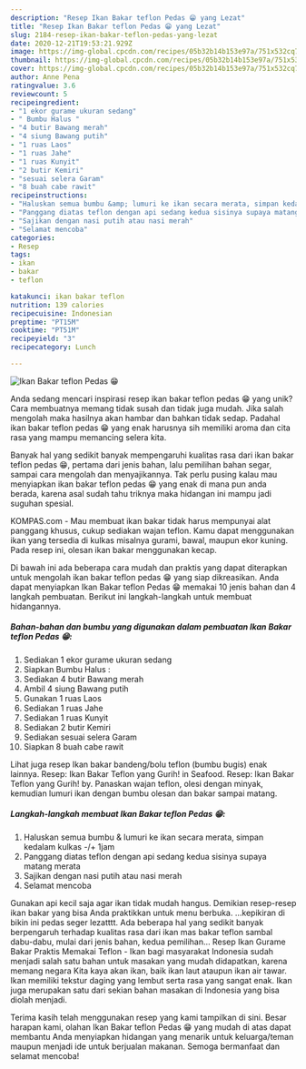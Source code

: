 ```yaml
---
description: "Resep Ikan Bakar teflon Pedas 😁 yang Lezat"
title: "Resep Ikan Bakar teflon Pedas 😁 yang Lezat"
slug: 2184-resep-ikan-bakar-teflon-pedas-yang-lezat
date: 2020-12-21T19:53:21.929Z
image: https://img-global.cpcdn.com/recipes/05b32b14b153e97a/751x532cq70/ikan-bakar-teflon-pedas-😁-foto-resep-utama.jpg
thumbnail: https://img-global.cpcdn.com/recipes/05b32b14b153e97a/751x532cq70/ikan-bakar-teflon-pedas-😁-foto-resep-utama.jpg
cover: https://img-global.cpcdn.com/recipes/05b32b14b153e97a/751x532cq70/ikan-bakar-teflon-pedas-😁-foto-resep-utama.jpg
author: Anne Pena
ratingvalue: 3.6
reviewcount: 5
recipeingredient:
- "1 ekor gurame ukuran sedang"
- " Bumbu Halus "
- "4 butir Bawang merah"
- "4 siung Bawang putih"
- "1 ruas Laos"
- "1 ruas Jahe"
- "1 ruas Kunyit"
- "2 butir Kemiri"
- "sesuai selera Garam"
- "8 buah cabe rawit"
recipeinstructions:
- "Haluskan semua bumbu &amp; lumuri ke ikan secara merata, simpan kedalam kulkas -/+ 1jam"
- "Panggang diatas teflon dengan api sedang kedua sisinya supaya matang merata"
- "Sajikan dengan nasi putih atau nasi merah"
- "Selamat mencoba"
categories:
- Resep
tags:
- ikan
- bakar
- teflon

katakunci: ikan bakar teflon 
nutrition: 139 calories
recipecuisine: Indonesian
preptime: "PT15M"
cooktime: "PT51M"
recipeyield: "3"
recipecategory: Lunch

---
```



![Ikan Bakar teflon Pedas 😁](https://img-global.cpcdn.com/recipes/05b32b14b153e97a/751x532cq70/ikan-bakar-teflon-pedas-😁-foto-resep-utama.jpg)

Anda sedang mencari inspirasi resep ikan bakar teflon pedas 😁 yang unik? Cara membuatnya memang tidak susah dan tidak juga mudah. Jika salah mengolah maka hasilnya akan hambar dan bahkan tidak sedap. Padahal ikan bakar teflon pedas 😁 yang enak harusnya sih memiliki aroma dan cita rasa yang mampu memancing selera kita.

Banyak hal yang sedikit banyak mempengaruhi kualitas rasa dari ikan bakar teflon pedas 😁, pertama dari jenis bahan, lalu pemilihan bahan segar, sampai cara mengolah dan menyajikannya. Tak perlu pusing kalau mau menyiapkan ikan bakar teflon pedas 😁 yang enak di mana pun anda berada, karena asal sudah tahu triknya maka hidangan ini mampu jadi suguhan spesial.

KOMPAS.com - Mau membuat ikan bakar tidak harus mempunyai alat panggang khusus, cukup sediakan wajan teflon. Kamu dapat menggunakan ikan yang tersedia di kulkas misalnya gurami, bawal, maupun ekor kuning. Pada resep ini, olesan ikan bakar menggunakan kecap.


Di bawah ini ada beberapa cara mudah dan praktis yang dapat diterapkan untuk mengolah ikan bakar teflon pedas 😁 yang siap dikreasikan. Anda dapat menyiapkan Ikan Bakar teflon Pedas 😁 memakai 10 jenis bahan dan 4 langkah pembuatan. Berikut ini langkah-langkah untuk membuat hidangannya.

<!--inarticleads1-->

##### Bahan-bahan dan bumbu yang digunakan dalam pembuatan Ikan Bakar teflon Pedas 😁:

1. Sediakan 1 ekor gurame ukuran sedang
1. Siapkan  Bumbu Halus :
1. Sediakan 4 butir Bawang merah
1. Ambil 4 siung Bawang putih
1. Gunakan 1 ruas Laos
1. Sediakan 1 ruas Jahe
1. Sediakan 1 ruas Kunyit
1. Sediakan 2 butir Kemiri
1. Sediakan sesuai selera Garam
1. Siapkan 8 buah cabe rawit


Lihat juga resep Ikan bakar bandeng/bolu teflon (bumbu bugis) enak lainnya. Resep: Ikan Bakar Teflon yang Gurih! in Seafood. Resep: Ikan Bakar Teflon yang Gurih! by. Panaskan wajan teflon, olesi dengan minyak, kemudian lumuri ikan dengan bumbu olesan dan bakar sampai matang. 

<!--inarticleads2-->

##### Langkah-langkah membuat Ikan Bakar teflon Pedas 😁:

1. Haluskan semua bumbu &amp; lumuri ke ikan secara merata, simpan kedalam kulkas -/+ 1jam
1. Panggang diatas teflon dengan api sedang kedua sisinya supaya matang merata
1. Sajikan dengan nasi putih atau nasi merah
1. Selamat mencoba


Gunakan api kecil saja agar ikan tidak mudah hangus. Demikian resep-resep ikan bakar yang bisa Anda praktikkan untuk menu berbuka. …kepikiran di bikin ini pedas seger lezatttt. Ada beberapa hal yang sedikit banyak berpengaruh terhadap kualitas rasa dari ikan mas bakar teflon sambal dabu-dabu, mulai dari jenis bahan, kedua pemilihan… Resep Ikan Gurame Bakar Praktis Memakai Teflon - Ikan bagi masyarakat Indonesia sudah menjadi salah satu bahan untuk masakan yang mudah didapatkan, karena memang negara Kita kaya akan ikan, baik ikan laut ataupun ikan air tawar. Ikan memiliki tekstur daging yang lembut serta rasa yang sangat enak. Ikan juga merupakan satu dari sekian bahan masakan di Indonesia yang bisa diolah menjadi. 

Terima kasih telah menggunakan resep yang kami tampilkan di sini. Besar harapan kami, olahan Ikan Bakar teflon Pedas 😁 yang mudah di atas dapat membantu Anda menyiapkan hidangan yang menarik untuk keluarga/teman maupun menjadi ide untuk berjualan makanan. Semoga bermanfaat dan selamat mencoba!
